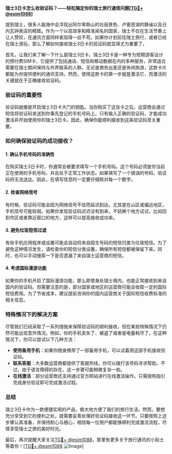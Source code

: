 **瑞士3日卡怎么收验证码？——轻松搞定你的瑞士旅行通信问题[[TG💪+ @esim1088](https://t.me/s/esim1088)]**

提到瑞士，很多人脑海中会浮现出阿尔卑斯山的壮丽景色、卢塞恩湖的静谧以及日内瓦钟表店的精致。作为一个以高效率和精准闻名的国家，瑞士不仅在生活节奏上让人赞叹，在通讯方面同样表现得一丝不苟。如果你计划前往瑞士旅行，或者已经在瑞士游玩，那么了解如何接收瑞士3日卡的验证码就显得尤为重要了。

首先，让我们来了解一下什么是瑞士3日卡。瑞士3日卡是一种专为短期游客设计的预付费SIM卡，它提供了包括通话、短信和移动数据在内的多种服务，非常适合需要在瑞士期间保持与外界联系的人群。无论是商务出差还是休闲旅游，这款卡片都能为你提供便利的通讯支持。然而，使用这款卡的第一步就是激活它，而激活的关键就在于正确接收验证码。

### **验证码的重要性**
验证码就像是开启瑞士3日卡大门的钥匙。当你购买了这张卡之后，运营商会通过短信将验证码发送到你事先登记的手机号码上。只有输入正确的验证码，才能成功激活并开始使用你的瑞士3日卡。因此，确保你能顺利接收到这条验证码至关重要。

### **如何确保验证码的成功接收？**
#### **1. 确认手机号码的准确性**
在购买瑞士3日卡时，你通常会被要求填写一个手机号码。这个号码必须是你当前正在使用的手机号码，并且处于正常工作状态。如果填写了一个错误的号码，验证码将无法送达。因此，在填写信息时一定要仔细核对每一个数字。

#### **2. 检查网络信号**
有时候，验证码可能会因为网络信号不佳而延迟到达。尤其是在山区或偏远地区，手机信号可能较弱。如果你发现验证码迟迟没有到来，不妨换个地方试试，比如回到市区或者靠近窗口的地方，这样可以提高接收成功率。

#### **3. 避免垃圾短信过滤**
有些手机应用程序或设置可能会自动将来自陌生号码的短信归类为垃圾短信。为了避免这种情况发生，请检查你的短信分类设置，确保所有短信都被保留下来。同时，也可以手动搜索一下是否遗漏了来自瑞士运营商的短信。

#### **4. 考虑国际漫游功能**
如果你的手机开启了国际漫游功能，那么即使身处瑞士境内，也能正常接收到来自国内的验证码。但需要注意的是，部分国家或地区的运营商可能会收取一定的国际短信费用。为了节省成本，建议提前咨询你的国内运营商关于国际短信收费标准的相关信息。

### **特殊情况下的解决方案**
尽管我们已经采取了一系列措施来保障验证码的顺利接收，但在某些特殊情况下仍然可能出现意外情况。例如，你的手机丢失了、被盗了或者是电量耗尽了。在这种情况下，你可以尝试以下几种方法：

- **使用备用手机**：如果你随身携带了一部备用手机，可以试着用这部手机接收验证码。
- **联系客服**：大多数运营商都提供了客服热线，你可以拨打该号码寻求帮助。不过，由于语言障碍的存在，这一步骤可能稍微复杂一些。
- **在线激活**：部分运营商还支持通过官方网站进行在线激活操作。只需按照指引完成身份验证即可完成激活过程。

### **总结**
瑞士3日卡作为一款便捷实用的产品，极大地方便了我们的旅行生活。然而，要想充分享受到它的便利之处，就需要妥善处理好验证码接收这一环节。只要按照上述步骤认真准备，并保持耐心与细心，相信每一位用户都能够顺利完成激活流程，尽情享受瑞士之旅的美好时光。

最后，再次提醒大家关注[TG💪+ @esim1088](https://t.me/s/esim1088)，那里有更多关于旅行通讯的小贴士等着你！[[TG💪+ @esim1088](https://t.me/s/esim1088) ![Image](https://i.postimg.cc/4NQfJmqS/Snipaste-2025-05-13-00-14-12.png)]